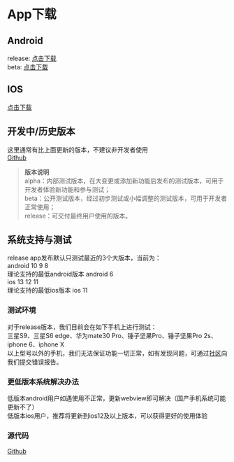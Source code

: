 # App下载

## Android  
release: [点击下载](https://cdn.diandeng.tech/blinker-2.4.7-release.apk)  
beta: [点击下载](https://cdn.diandeng.tech/blinker-2.4.9-beta3.apk)  

## IOS  
[点击下载](https://apps.apple.com/cn/app/id1498805902)  

## 开发中/历史版本
这里通常有比上面更新的版本，不建议非开发者使用  
[Github](https://github.com/blinker-iot/app-release/releases)  

> **版本说明**  
>     alpha：内部测试版本，在大变更或添加新功能后发布的测试版本，可用于开发者体验新功能和参与测试；  
>     beta：公开测试版本，经过初步测试或小幅调整的测试版本，可用于开发者正常使用；  
>     release：可交付最终用户使用的版本。  

## 系统支持与测试  
release app发布默认只测试最近的3个大版本，当前为：  
android 10 9 8  
理论支持的最低android版本 android 6  
ios 13 12 11  
理论支持的最低ios版本 ios 11  

### 测试环境  
对于release版本，我们目前会在如下手机上进行测试：  
三星S9、三星S6 edge、华为mate30 Pro、锤子坚果Pro、锤子坚果Pro 2s、iphone 6、iphone X  
以上型号以外的手机，我们无法保证功能一切正常，如有发现问题，可通过[社区](https://www.arduino.cn/thread-81133-1-1.html)向我们提交错误报告。  

### 更低版本系统解决办法  
低版本android用户如遇使用不正常，更新webview即可解决（国产手机系统可能更新不了）  
低版本ios用户，推荐将更新到ios12及以上版本，可以获得更好的使用体验  

### 源代码    
[Github](https://github.com/blinker-iot/blinker-app)  

